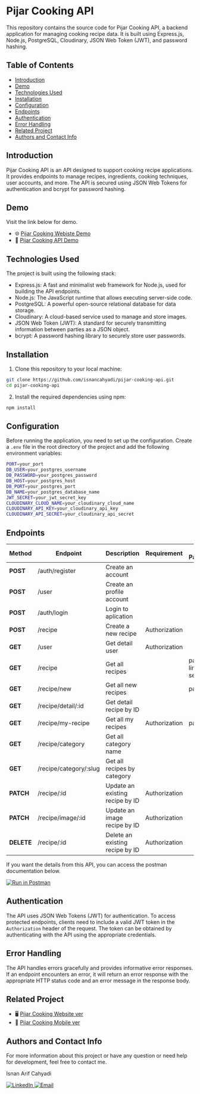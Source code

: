 # Pijar Cooking API

This repository contains the source code for Pijar Cooking API, a backend application for managing cooking recipe data. It is built using Express.js, Node.js, PostgreSQL, Cloudinary, JSON Web Token (JWT), and password hashing.

## Table of Contents

- [Introduction](#introduction)
- [Demo](#demo)
- [Technologies Used](#technologies-used)
- [Installation](#installation)
- [Configuration](#configuration)
- [Endpoints](#endpoints)
- [Authentication](#authentication)
- [Error Handling](#error-handling)
- [Related Project](#related-project)
- [Authors and Contact Info](#authors-and-contact-info)

## Introduction

Pijar Cooking API is an API designed to support cooking recipe applications. It provides endpoints to manage recipes, ingredients, cooking techniques, user accounts, and more. The API is secured using JSON Web Tokens for authentication and bcrypt for password hashing.

## Demo

Visit the link below for demo.

- :globe_with_meridians: [Pijar Cooking Webiste Demo](https://pijar-cooking-web.vercel.app/)
- :link: [Pijar Cooking API Demo](https://pijar-cooking-api.up.railway.app/)

## Technologies Used

The project is built using the following stack:

- Express.js: A fast and minimalist web framework for Node.js, used for building the API endpoints.
- Node.js: The JavaScript runtime that allows executing server-side code.
- PostgreSQL: A powerful open-source relational database for data storage.
- Cloudinary: A cloud-based service used to manage and store images.
- JSON Web Token (JWT): A standard for securely transmitting information between parties as a JSON object.
- bcrypt: A password hashing library to securely store user passwords.

## Installation

1. Clone this repository to your local machine:

```bash
git clone https://github.com/isnancahyadi/pijar-cooking-api.git
cd pijar-cooking-api
```

2. Install the required dependencies using npm:

```bash
npm install
```

## Configuration

Before running the application, you need to set up the configuration. Create a `.env` file in the root directory of the project and add the following environment variables:

```bash
PORT=your_port
DB_USER=your_postgres_username
DB_PASSWORD=your_postgres_password
DB_HOST=your_postgres_host
DB_PORT=your_postgres_port
DB_NAME=your_postgres_database_name
JWT_SECRET=your_jwt_secret_key
CLOUDINARY_CLOUD_NAME=your_cloudinary_cloud_name
CLOUDINARY_API_KEY=your_cloudinary_api_key
CLOUDINARY_API_SECRET=your_cloudinary_api_secret
```

## Endpoints

| Method     | Endpoint               | Description                     | Requirement   | Opt Params          |
| ---------- | ---------------------- | ------------------------------- | ------------- | ------------------- |
| **POST**   | /auth/register         | Create an account               |               |                     |
| **POST**   | /user                  | Create an profile account       |               |                     |
| **POST**   | /auth/login            | Login to aplication             |               |                     |
| **POST**   | /recipe                | Create a new recipe             | Authorization |                     |
| **GET**    | /user                  | Get detail user                 | Authorization |                     |
| **GET**    | /recipe                | Get all recipes                 |               | page, limit, search |
| **GET**    | /recipe/new            | Get all new recipes             |               | page                |
| **GET**    | /recipe/detail/:id     | Get detail recipe by ID         |               |                     |
| **GET**    | /recipe/my-recipe      | Get all my recipes              | Authorization | page                |
| **GET**    | /recipe/category       | Get all category name           |               |                     |
| **GET**    | /recipe/category/:slug | Get all recipes by category     |               |                     |
| **PATCH**  | /recipe/:id            | Update an existing recipe by ID | Authorization |                     |
| **PATCH**  | /recipe/image/:id      | Update an image recipe by ID    | Authorization |                     |
| **DELETE** | /recipe/:id            | Delete an existing recipe by ID | Authorization |                     |

If you want the details from this API, you can access the postman documentation below.

[![Run in Postman](https://run.pstmn.io/button.svg)](https://documenter.getpostman.com/view/16769588/2s9Xxwwts5)

## Authentication

The API uses JSON Web Tokens (JWT) for authentication. To access protected endpoints, clients need to include a valid JWT token in the `Authorization` header of the request. The token can be obtained by authenticating with the API using the appropriate credentials.

## Error Handling

The API handles errors gracefully and provides informative error responses. If an endpoint encounters an error, it will return an error response with the appropriate HTTP status code and an error message in the response body.

## Related Project

- :desktop_computer: [Pijar Cooking Website ver](https://github.com/isnancahyadi/pijar-cooking-web)
- :iphone: [Pijar Cooking Mobile ver](https://github.com/isnancahyadi/pijar-cooking-mobile)

## Authors and Contact Info

For more information about this project or have any question or need help for development, feel free to contact me.

Isnan Arif Cahyadi

<div id="badges">
  <a href="https://www.linkedin.com/in/isnanarifcahyadi/">
    <img src="https://img.shields.io/badge/LinkedIn-blue?style=for-the-badge&logo=linkedin&logoColor=white" alt="LinkedIn"/>
  </a>
  <a href="mailto:isnan.arifc@gmail.com">
    <img src="https://img.shields.io/badge/GMail-red?style=for-the-badge&logo=gmail&logoColor=white" alt="Email"/>
  </a>
</div>
